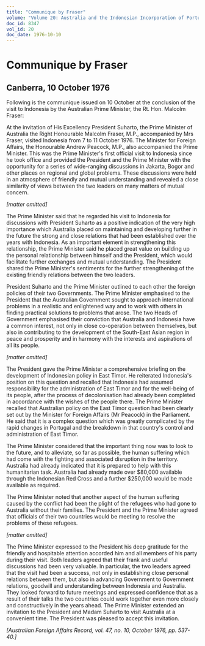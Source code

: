 ```yaml
---
title: "Communique by Fraser"
volume: "Volume 20: Australia and the Indonesian Incorporation of Portuguese Timor, 1974-1976"
doc_id: 8347
vol_id: 20
doc_date: 1976-10-10
---
```


# Communique by Fraser

## Canberra, 10 October 1976

Following is the communique issued on 10 October at the conclusion of the visit to Indonesia by the Australian Prime Minister, the Rt. Hon. Malcolm Fraser:

At the invitation of His Excellency President Suharto, the Prime Minister of Australia the Right Honourable Malcolm Fraser, M.P., accompanied by Mrs Fraser, visited Indonesia from 7 to 11 October 1976. The Minister for Foreign Affairs, the Honourable Andrew Peacock, M.P., also accompanied the Prime Minister. This was the Prime Minister's first official visit to Indonesia since he took office and provided the President and the Prime Minister with the opportunity for a series of wide-ranging discussions in Jakarta, Bogor and other places on regional and global problems. These discussions were held in an atmosphere of friendly and mutual understanding and revealed a close similarity of views between the two leaders on many matters of mutual concern.

_[matter omitted]_

The Prime Minister said that he regarded his visit to Indonesia for discussions with President Suharto as a positive indication of the very high importance which Australia placed on maintaining and developing further in the future the strong and close relations that had been established over the years with Indonesia. As an important element in strengthening this relationship, the Prime Minister said he placed great value on building up the personal relationship between himself and the President, which would facilitate further exchanges and mutual understanding. The President shared the Prime Minister's sentiments for the further strengthening of the existing friendly relations between the two leaders.

President Suharto and the Prime Minister outlined to each other the foreign policies of their two Governments. The Prime Minister emphasised to the President that the Australian Government sought to approach international problems in a realistic and enlightened way and to work with others in finding practical solutions to problems that arose. The two Heads of Government emphasised their conviction that Australia and Indonesia have a common interest, not only in close co-operation between themselves, but also in contributing to the development of the South-East Asian region in peace and prosperity and in harmony with the interests and aspirations of all its people.

_[matter omitted]_

The President gave the Prime Minister a comprehensive briefing on the development of Indonesian policy in East Timor. He reiterated Indonesia's position on this question and recalled that Indonesia had assumed responsibility for the administration of East Timor and for the well-being of its people, after the process of decolonisation had already been completed in accordance with the wishes of the people there. The Prime Minister recalled that Australian policy on the East Timor question had been clearly set out by the Minister for Foreign Affairs (Mr Peacock) in the Parliament. He said that it is a complex question which was greatly complicated by the rapid changes in Portugal and the breakdown in that country's control and administration of East Timor.

The Prime Minister considered that the important thing now was to look to the future, and to alleviate, so far as possible, the human suffering which had come with the fighting and associated disruption in the territory. Australia had already indicated that it is prepared to help with this humanitarian task. Australia had already made over $80,000 available through the Indonesian Red Cross and a further $250,000 would be made available as required.

The Prime Minister noted that another aspect of the human suffering caused by the conflict had been the plight of the refugees who had gone to Australia without their families. The President and the Prime Minister agreed that officials of their two countries would be meeting to resolve the problems of these refugees.

_[matter omitted]_

The Prime Minister expressed to the President his deep gratitude for the friendly and hospitable attention accorded him and all members of his party during their visit. Both leaders agreed that their frank and useful discussions had been very valuable. In particular, the two leaders agreed that the visit had been a success, not only in establishing close personal relations between them, but also in advancing Government to Government relations, goodwill and understanding between Indonesia and Australia. They looked forward to future meetings and expressed confidence that as a result of their talks the two countries could work together even more closely and constructively in the years ahead. The Prime Minister extended an invitation to the President and Madam Suharto to visit Australia at a convenient time. The President was pleased to accept this invitation.

_[Australian Foreign Affairs Record, vol. 47, no. 10, October 1976, pp. 537-40.]_
